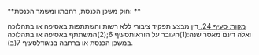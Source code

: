 **חוק משכן הכנסת, רחבתו ומשמר הכנסת: **

[מקור: סעיף 24. ](https://he.wikisource.org/wiki/חוק_משכן_הכנסת,_רחבתו_ומשמר_הכנסת#סעיף_24)
דין מבצע תפקיד ציבורי ללא רשות והשתתפות באסיפה או בתהלוכה
ואלה דינם מאסר שנה:(1)העובר על הוראותסעיף 6;(2)המשתתף באסיפה או בתהלוכה במשכן הכנסת או ברחבה בניגודלסעיף 7(ב).